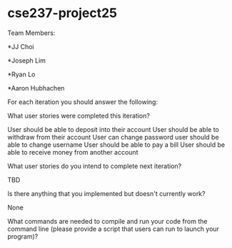 # cse237-project25

Team Members:

*JJ Choi 

*Joseph Lim 

*Ryan Lo

*Aaron Hubhachen

For each iteration you should answer the following:

What user stories were completed this iteration?


User should be able to deposit into their account
User should be able to withdraw from their account
User can change password
user should be able to change username
User should be able to pay a bill
User should be able to receive money from another account

What user stories do you intend to complete next iteration?

TBD

Is there anything that you implemented but doesn't currently work?

None

What commands are needed to compile and run your code from the command line (please provide a script that users can run to launch your program)?


